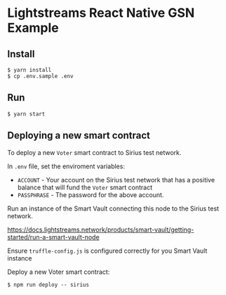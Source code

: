 # Lightstreams React Native GSN Example

## Install

```
$ yarn install
$ cp .env.sample .env
```

## Run
```
$ yarn start
```

## Deploying a new smart contract

To deploy a new `Voter` smart contract to Sirius test network.

In `.env` file, set the enviroment variables:

- `ACCOUNT` - Your account on the Sirius test network that has a positive balance that will fund the `Voter` smart contract
- `PASSPHRASE` - The password for the above account.

Run an instance of the Smart Vault connecting this node to the Sirius test network.

https://docs.lightstreams.network/products/smart-vault/getting-started/run-a-smart-vault-node

Ensure `truffle-config.js` is configured correctly for you Smart Vault instance

Deploy a new Voter smart contract:

```
$ npm run deploy -- sirius
```